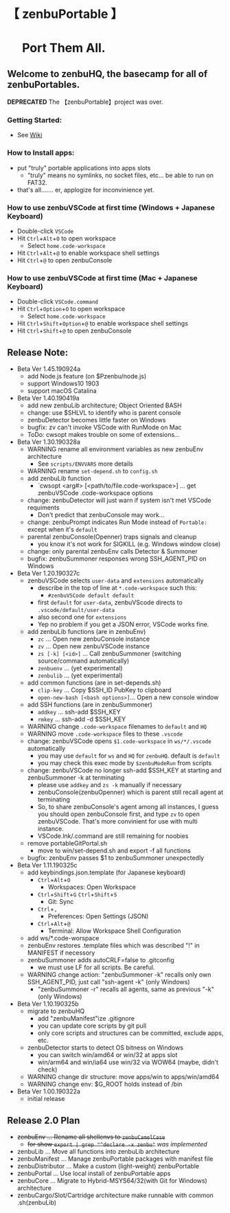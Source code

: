 # 【 zenbuPortable 】
# 　 Port Them All.
## Welcome to zenbuHQ, the basecamp for all of zenbuPortables.
**DEPRECATED** The 【zenbuPortable】project was over.


### Getting Started:
- See [Wiki](https://github.com/jtFuruhata/zenbuHQ/wiki)

### How to Install apps:
- put "truly" portable applications into apps slots
    - "truly" means no symlinks, no socket files, etc... be able to run on FAT32.
- that's all....... er,  applogize for inconvinience yet.

### How to use zenbuVSCode at first time (Windows + Japanese Keyboard)

- Double-click `VSCode`
- Hit `Ctrl`+`Alt`+`O` to open workspace
    - Select `home.code-workspace`
- Hit `Ctrl`+`Alt`+`@` to enable workspace shell settings
- Hit `Ctrl`+`@` to open zenbuConsole

### How to use zenbuVSCode at first time (Mac + Japanese Keyboard)

- Double-click `VSCode.command`
- Hit `Ctrl`+`Option`+`O` to open workspace
    - Select `home.code-workspace`
- Hit `Ctrl`+`Shift`+`Option`+`@` to enable workspace shell settings
- Hit `Ctrl`+`Shift`+`@` to open zenbuConsole

## Release Note:
- Beta Ver 1.45.190924a
    - add Node.js feature (on $Pzenbu/node.js)
    - support Windows10 1903
    - support macOS Catalina
- Beta Ver 1.40.190419a
    - add new zenbuLib architecture; Object Oriented BASH
    - change: use $SHLVL to identify who is parent console
    - zenbuDetector becomes little faster on Windows
    - bugfix: zv can't invoke VSCode with RunMode on Mac
    - ToDo: cwsopt makes trouble on some of extensions...
- Beta Ver 1.30.190328a
    - WARNING rename all environment variables as new zenbuEnv architecture
        - See `scripts/ENVVARS` more details
    - WARNING rename `set-depend.sh` to `config.sh`
    - add zenbuLib function
        - `cwsopt <arg#> [<path/to/file.code-workspace>] ... get zenbuVSCode .code-workspace options
    - change: zenbuDetector will just warn if system isn't met VSCode requiments
        - Don't predict that zenbuConsole may work...
    - change: zenbuPrompt indicates Run Mode instead of `Portable:` except when it's `default`
    - parental zenbuConsole(Openner) traps signals and cleanup
        - you know it's not work for SIGKILL (e.g. Windows window close)
    - change: only parental zenbuEnv calls Detector & Summoner 
    - bugfix: zenbuSummoner responses wrong SSH_AGENT_PID on Windows
- Beta Ver 1.20.190327c
    - zenbuVSCode selects `user-data` and `extensions` automatically
        - describe in the top of line at `*.code-workspace` such this:
            - `#zenbuVSCode default default`
        - first `default` for `user-data`, zenbuVScode directs to `.vscode/default/user-data`
        - also second one for `extensions`
        - Yep no problem if you get a JSON error, VSCode works fine.
    - add zenbuLib functions (are in zenbuEnv)
        - `zc` ... Open new zenbuConsole instance
        - `zv` ... Open new zenbuVSCode instance
        - `zs [-k] [<id>]` ... Call zenbuSummoner (switching source/command automatically)
        - `zenbuenv` ... (yet experimental)
        - `zenbulib` ... (yet experimental)
    - add common functions (are in set-depends.sh)
        - `clip-key` ... Copy $SSH_ID PubKey to clipboard
        - `open-new-bash [<bash options>]`... Open a new console window
    - add SSH functions (are in zenbuSummoner)
        - `addkey` ... ssh-add $SSH_KEY
        - `rmkey`  ... ssh-add -d $SSH_KEY
    - WARNING change `.code-workspace` filenames to `default` and `HQ`
    - WARNING move `.code-workspace` files to these `.vscode`
    - change: zenbuVSCode opens `$1.code-workspace` in `ws/*/.vscode` automatically
        - you may use `default` for `ws` and `HQ` for `zenbuHQ`. default is `default`
        - you may check this exec mode by `$zenbuModeRun` from scripts
    - change: zenbuVSCode no longer ssh-add $SSH_KEY at starting and zenbuSummoner -k at terminating
        - please use `addkey` and `zs -k` manually if necessary
        - zenbuConsole(zenbuOpenner) which is parent still recall agent at terminating
        - So, to share zenbuConsole's agent among all instances, I guess you should open zenbuConsole first, and type `zv` to open zenbuVSCode. That's more convinient for use with multi instance.
        - VSCode.lnk/.command are still remaining for noobies
    - remove portableGitPortal.sh
        - move to win/set-depend.sh and export -f all functions
    - bugfix: zenbuEnv passes $1 to zenbuSummoner unexpectedly
- Beta Ver 1.11.190325c
    - add keybindings.json.template (for Japanese keyboard)
        - `Ctrl`+`Alt`+`O`
            - Workspaces: Open Workspace
        - `Ctrl`+`Shift`+`G` `Ctrl`+`Shift`+`S`
            - Git: Sync
        - `Ctrl`+`,`
            - Preferences: Open Settings (JSON)
        - `Ctrl`+`Alt`+`@`
            - Terminal: Allow Workspace Shell Configuration
    - add ws/*.code-worspace
    - zenbuEnv restores .template files which was described "!" in MANIFEST if necessory
    - zenbuSummoner adds autoCRLF=false to .gitconfig
        - we must use LF for all scripts. Be careful.
    - WARNING change action: "zenbuSummoner -k" recalls only own SSH_AGENT_PID, just call "ssh-agent -k" (only Windows)
        - "zenbuSummoner -r" recalls all agents, same as previous "-k" (only Windows)
- Beta Ver 1.10.190325b
    - migrate to zenbuHQ
        - add "zenbuManifest"ize .gitignore
        - you can update core scripts by git pull
        - only core scripts and structures can be committed, exclude apps, etc. 
    - zenbuDetector starts to detect OS bitness on Windows
        - you can switch win/amd64 or win/32 at apps slot
        - win/arm64 and win/ia64 use win/32 via WOW64 (maybe, didn't check)
    - WARNING change dir structure: move apps/win to apps/win/amd64
    - WARNING change env: $G_ROOT holds instead of /bin
- Beta Ver 1.00.190322a
    - initial release


## Release 2.0 Plan
- ~~zenbuEnv ... Rename all shellenvs to `zenbuCamelCase`~~
    - ~~for show `export | grep "^declare -x zenbu"`~~
    *was implemented*
- zenbuLib ... Move all functions into zenbuLib architecture
- zenbuManifest ... Manage zenbuPortable packages with manifest file
- zenbuDistributor ... Make a custom (light-weight) zenbuPortable
- zenbuPortal ... Use local install of zenbuPortable apps
- zenbuCore ... Migrate to Hybrid-MSYS64/32(with Git for Windows) architecture
- zenbuCargo/Slot/Cartridge architecture make runnable with common .sh(zenbuLib)
